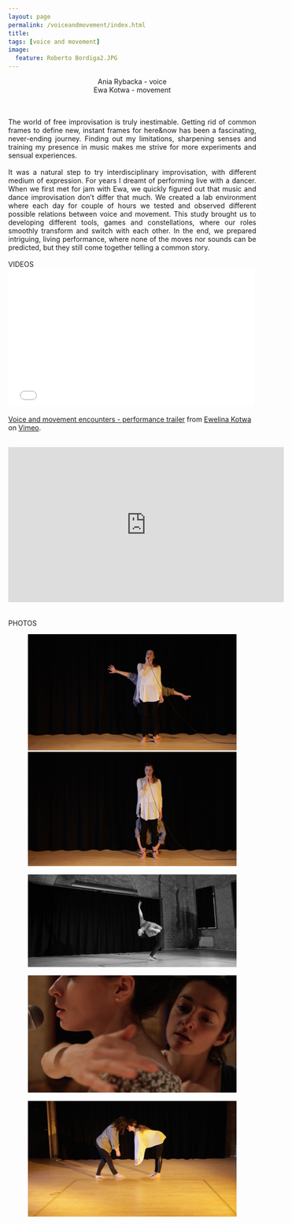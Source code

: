 ```yaml
---
layout: page
permalink: /voiceandmovement/index.html
title:
tags: [voice and movement]
image:
  feature: Roberto Bordiga2.JPG
---
```

<center>
Ania Rybacka - voice<br>
Ewa Kotwa - movement
</center>
<br><br>

<p align="justify">The world of free improvisation is truly inestimable. Getting rid of common frames to define new, instant frames for here&now has been a fascinating, never-ending journey. Finding out my limitations, sharpening senses and training my presence in music makes me strive for more experiments and sensual experiences.
<br><br>
It was a natural step to try interdisciplinary improvisation, with different medium of expression. 
For years I dreamt of performing live with a dancer. When we first met for jam with Ewa, we quickly figured out that music and dance improvisation don’t differ that much. We created a lab environment where each day for couple of hours we tested and observed different possible relations between voice and movement. This study brought us to developing different tools, games and constellations, where our roles smoothly transform and switch with each other. In the end, we prepared intriguing, living performance, where none of the moves nor sounds can be predicted, but they still come together telling a common story. 
<br><br>
VIDEOS
<br>
<iframe src="//player.vimeo.com/video/119119528" width="500" height="281" frameborder="0" webkitallowfullscreen mozallowfullscreen allowfullscreen></iframe> <p><a href="https://vimeo.com/119119528">Voice and movement encounters - performance trailer</a> from <a href="https://vimeo.com/user28031764">Ewelina Kotwa</a> on <a href="https://vimeo.com">Vimeo</a>.</p>
<br>
<iframe width="560" height="315" src="https://www.youtube.com/embed/UurconuNloM" frameborder="0" allowfullscreen></iframe>
<br><br>

PHOTOS


<figure class="half">
    <a href="/images/Voice and Movement1.jpg"><img src="/images/Voice and Movement1.jpg"></a>
    <a href="/images/Voice and Movement2.jpg"><img src="/images/Voice and Movement2.jpg"></a>
</figure>
    
<figure>
    <a href="/images/Voice and Movement6.jpg"><img src="/images/Voice and Movement6.jpg"></a>
</figure>

<figure>
    <a href="/images/Voice and Movement4.jpg"><img src="/images/Voice and Movement4.jpg"></a>
</figure>

<figure>   
    <a href="/images/Voice and Movement7.jpg"><img src="/images/Voice and Movement7.jpg"></a>
</figure>    


